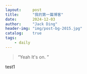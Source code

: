 ```yaml
---
layout:     post
title:      "我的第一篇博客"
date:       2024-12-03
author:     "Jack Ding"
header-img: "img/post-bg-2015.jpg"
catalog:	true
tags:
    - daily
---
```


> “Yeah It's on. ”

test1
